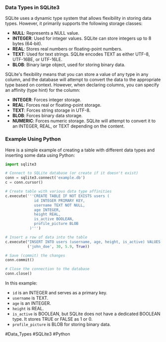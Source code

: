 ### Data Types in SQLite3

SQLite uses a dynamic type system that allows flexibility in storing data types. However, it primarily supports the following storage classes:

- **NULL**: Represents a NULL value.
- **INTEGER**: Used for integer values. SQLite can store integers up to 8 bytes (64-bit).
- **REAL**: Stores real numbers or floating-point numbers.
- **TEXT**: Used for text strings. SQLite encodes TEXT as either UTF-8, UTF-16BE, or UTF-16LE.
- **BLOB**: Binary large object, used for storing binary data.

SQLite's flexibility means that you can store a value of any type in any column, and the database will attempt to convert the data to the appropriate type based on context. However, when declaring columns, you can specify an affinity (type hint) for the column:

- **INTEGER**: Forces integer storage.
- **REAL**: Forces real or floating-point storage.
- **TEXT**: Forces string storage in UTF-8.
- **BLOB**: Forces binary data storage.
- **NUMERIC**: Forces numeric storage. SQLite will attempt to convert it to an INTEGER, REAL, or TEXT depending on the content.

### Example Using Python

Here is a simple example of creating a table with different data types and inserting some data using Python:

```python
import sqlite3

# Connect to SQLite database (or create if it doesn't exist)
conn = sqlite3.connect('example.db')
c = conn.cursor()

# Create table with various data type affinities
c.execute('''CREATE TABLE IF NOT EXISTS users (
             id INTEGER PRIMARY KEY,
             username TEXT NOT NULL,
             age INTEGER,
             height REAL,
             is_active BOOLEAN,
             profile_picture BLOB
           )''')

# Insert a row of data into the table
c.execute("INSERT INTO users (username, age, height, is_active) VALUES (?, ?, ?, ?)",
          ('john_doe', 30, 5.9, True))

# Save (commit) the changes
conn.commit()

# Close the connection to the database
conn.close()
```

In this example:
- `id` is an INTEGER and serves as a primary key.
- `username` is TEXT.
- `age` is an INTEGER.
- `height` is REAL.
- `is_active` is BOOLEAN, but SQLite does not have a dedicated BOOLEAN type. It stores TRUE or FALSE as 1 or 0.
- `profile_picture` is BLOB for storing binary data.

#Data_Types #SQLite3 #Python